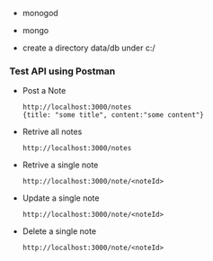 - monogod
- mongo

- create a directory data/db under c:/


### Test API using Postman

- Post a Note
  ```
  http://localhost:3000/notes
  {title: "some title", content:"some content"}
  ```

- Retrive all notes
  ```
  http://localhost:3000/notes
  ```

- Retrive a single note
  ```
  http://localhost:3000/note/<noteId>
  ```

- Update a single note
  ```
  http://localhost:3000/note/<noteId>
  ```

- Delete a single note
  ```
  http://localhost:3000/note/<noteId>
  ```
